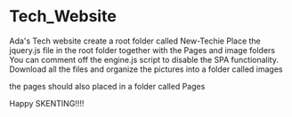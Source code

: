 # Tech_Website
Ada's Tech website
create a root folder called New-Techie
Place the jquery.js file in the root folder together with the Pages and image folders
You can comment off the engine.js script to disable the SPA functionality.
Download all the files and organize the pictures into a folder called images

the pages should also placed in a folder called Pages

Happy SKENTING!!!!
